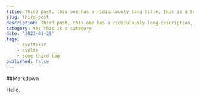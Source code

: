 ```yaml
---
title: Third post, this one has a ridiculously long title, this is a test to see if the table will wrap the text.
slug: third-post
description: Third post, this one has a ridiculously long description, this is a test to see if the table will wrap the text.
category: Yes this is a category
date: '2023-01-29'
tags:
    - sveltekit
    - svelte
    - some third tag
published: false    
---
```


##Markdown

Hello.